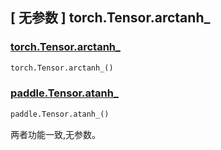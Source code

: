 ## [ 无参数 ] torch.Tensor.arctanh_

### [torch.Tensor.arctanh_](https://pytorch.org/docs/stable/generated/torch.Tensor.arctanh_.html)

```python
torch.Tensor.arctanh_()
```

### [paddle.Tensor.atanh_]()

```python
paddle.Tensor.atanh_()
```

两者功能一致,无参数。
